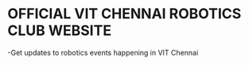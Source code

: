 # OFFICIAL VIT CHENNAI ROBOTICS CLUB WEBSITE
-Get updates to robotics events happening in VIT Chennai
